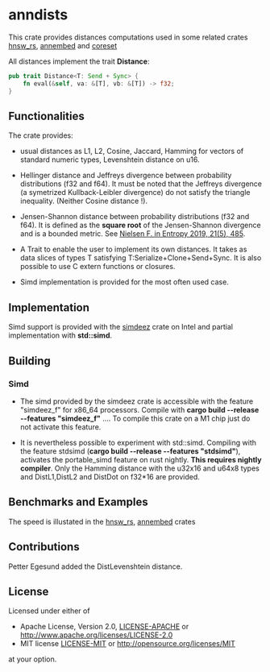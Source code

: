# anndists

This crate provides distances computations used in some related crates [hnsw_rs](https://crates.io/crates/hnsw_rs), [annembed](https://crates.io/crates/annembed) and [coreset](https://github.com/jean-pierreBoth/coreset)

All distances implement the trait **Distance**:


```rust
pub trait Distance<T: Send + Sync> {  
    fn eval(&self, va: &[T], vb: &[T]) -> f32;
}
```


## Functionalities

The crate provides:

* usual distances as L1, L2, Cosine, Jaccard, Hamming for vectors of standard numeric types, Levenshtein distance on u16.

* Hellinger distance and Jeffreys divergence between probability distributions (f32 and f64). It must be noted that the Jeffreys divergence
(a symetrized Kullback-Leibler divergence) do not satisfy the triangle inequality. (Neither Cosine distance !).

* Jensen-Shannon distance between probability distributions (f32 and f64). It is defined as the **square root** of the Jensen-Shannon divergence and is a bounded metric. See [Nielsen F. in Entropy 2019, 21(5), 485](https://doi.org/10.3390/e21050485).

* A Trait to enable the user to implement its own distances.
  It takes as data slices of types T satisfying T:Serialize+Clone+Send+Sync. It is also possible to use C extern functions or closures.

* Simd implementation is provided for the most often used case.

## Implementation

Simd support is provided with the [simdeez](https://crates.io/crates/simdeez) crate on Intel and partial implementation with **std::simd**.

## Building

### Simd

* The simd provided by the simdeez crate is accessible with the feature "simdeez_f" for x86_64 processors.
Compile with **cargo build --release --features "simdeez_f"** ....
To compile this crate on a M1 chip just do not activate this feature.

* It is nevertheless possible to experiment with std::simd. Compiling with the feature stdsimd
  (**cargo build --release --features "stdsimd"**), activates the  portable_simd feature on rust nightly. **This requires nightly compiler**. 
  Only the Hamming distance with the u32x16 and u64x8 types and DistL1,DistL2 and DistDot on f32*16 are provided.




## Benchmarks and Examples

The speed is illustated in the [hnsw_rs](https://crates.io/crates/hnsw_rs), [annembed](https://crates.io/crates/annembed) crates




## Contributions

Petter Egesund added the DistLevenshtein distance.


## License

Licensed under either of

* Apache License, Version 2.0, [LICENSE-APACHE](LICENSE-APACHE) or <http://www.apache.org/licenses/LICENSE-2.0>
* MIT license [LICENSE-MIT](LICENSE-MIT) or <http://opensource.org/licenses/MIT>

at your option.

